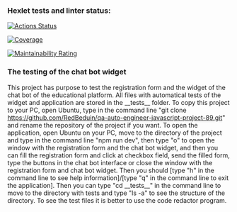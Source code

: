 ### Hexlet tests and linter status:
[![Actions Status](https://github.com/RedBeduin/qa-auto-engineer-javascript-project-89/actions/workflows/hexlet-check.yml/badge.svg)](https://github.com/RedBeduin/qa-auto-engineer-javascript-project-89/actions)

[![Coverage](https://sonarcloud.io/api/project_badges/measure?project=RedBeduin_qa-auto-engineer-javascript-project-89&metric=coverage)](https://sonarcloud.io/summary/new_code?id=RedBeduin_qa-auto-engineer-javascript-project-89)

[![Maintainability Rating](https://sonarcloud.io/api/project_badges/measure?project=RedBeduin_qa-auto-engineer-javascript-project-89&metric=sqale_rating)](https://sonarcloud.io/summary/new_code?id=RedBeduin_qa-auto-engineer-javascript-project-89)

### The testing of the chat bot widget
This project has purpose to test the registration form and the widget of the chat bot of the educational platform.
All files with automatical tests of the widget and application are stored in the \_\_tests\_\_ folder.
To copy this project to your PC, open Ubuntu, type in the command line "git clone https://github.com/RedBeduin/qa-auto-engineer-javascript-project-89.git" and rename the repository of the project if you want.
To open the application, open Ubuntu on your PC, move to the directory of the project and type in the command line "npm run dev", then type "o" to open the window with the registration form and the chat bot widget, and then you can fill the registration form and click at checkbox field, send the filled form, type the buttons in the chat bot interface or close the window with the registration form and chat bot widget. Then you should \[type "h" in the command line to see help information\]/\[type "q" in the command line to exit the application\]. Then you can type "cd \_\_tests\_\_" in the command line to move to the directory with tests and type "ls -a" to see the structure of the directory. To see the test files it is better to use the code redactor program.